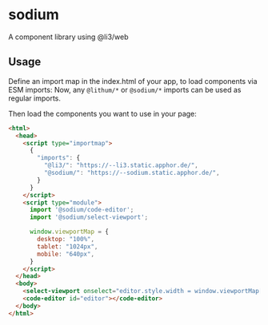 # sodium

A component library using @li3/web

## Usage

Define an import map in the index.html of your app, to load components via ESM imports:
Now, any `@lithum/*` or `@sodium/*` imports can be used as regular imports.

Then load the components you want to use in your page:

```html
<html>
  <head>
    <script type="importmap">
      {
        "imports": {
          "@li3/": "https://--li3.static.apphor.de/",
          "@sodium/": "https://--sodium.static.apphor.de/",
        }
      }
    </script>
    <script type="module">
      import '@sodium/code-editor';
      import '@sodium/select-viewport';

      window.viewportMap = {
        desktop: "100%",
        tablet: "1024px",
        mobile: "640px",
      }
    </script>
  </head>
  <body>
    <select-viewport onselect="editor.style.width = window.viewportMap[event.detail]"></select-viewport>
    <code-editor id="editor"></code-editor>
  </body>
</html>
```
